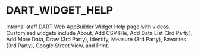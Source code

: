 # DART_WIDGET_HELP
Internal staff DART Web AppBuilder Widget Help page with videos.  Customized widgets include About, Add CSV File, Add Data List (3rd Party), Add More Data,  Draw (3rd Party), Identify, Measure (3rd Party), Favorites (3rd Party), Google Street View, and Print.
